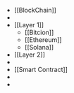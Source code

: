- [[BlockChain]]
-
- [[Layer 1]]
	- [[Bitcion]]
	- [[Ethereum]]
	- [[Solana]]
- [[Layer 2]]
-
- [[Smart Contract]]
-
-